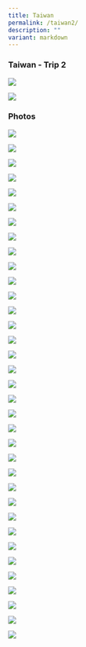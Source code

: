 ```yaml
---
title: Taiwan
permalink: /taiwan2/
description: ""
variant: markdown
---
```

### Taiwan - Trip 2

![](/images/YSS%20Exp/YSS_Goes_Global/ty12-yss.png)

![](/images/YSS%20Exp/YSS_Goes_Global/taiwan-2-poster.jpeg)

### Photos

![](/images/YSS%20Exp/YSS_Goes_Global/Taiwan2_8.JPG)

![](/images/YSS%20Exp/YSS_Goes_Global/Taiwan2_7.JPG)

![](/images/YSS%20Exp/YSS_Goes_Global/Taiwan2_6.JPG)

![](/images/YSS%20Exp/YSS_Goes_Global/Taiwan2_5.JPG)

![](/images/YSS%20Exp/YSS_Goes_Global/Taiwan2_4.JPG)

![](/images/YSS%20Exp/YSS_Goes_Global/Taiwan2_3.JPG)

![](/images/YSS%20Exp/YSS_Goes_Global/Taiwan2_2.JPG)

![](/images/YSS%20Exp/YSS_Goes_Global/Taiwan2_1.JPG)

![](/images/YSS%20Exp/YSS_Goes_Global/Taiwan2_9.JPG)

![](/images/YSS%20Exp/YSS_Goes_Global/Taiwan2_10.JPG)

![](/images/YSS%20Exp/YSS_Goes_Global/Taiwan2_11.JPG)

![](/images/YSS%20Exp/YSS_Goes_Global/Taiwan2_12.JPG)

![](/images/YSS%20Exp/YSS_Goes_Global/Taiwan2_13.JPG)

![](/images/YSS%20Exp/YSS_Goes_Global/Taiwan2_14.JPG)

![](/images/YSS%20Exp/YSS_Goes_Global/Taiwan2_15.JPG)

![](/images/YSS%20Exp/YSS_Goes_Global/Taiwan2_16.JPG)

![](/images/YSS%20Exp/YSS_Goes_Global/Taiwan2_17.JPG)

![](/images/YSS%20Exp/YSS_Goes_Global/Taiwan2_18.JPG)

![](/images/YSS%20Exp/YSS_Goes_Global/Taiwan2_19.JPG)

![](/images/YSS%20Exp/YSS_Goes_Global/Taiwan2_20.JPG)

![](/images/YSS%20Exp/YSS_Goes_Global/Taiwan2_21.JPG)

![](/images/YSS%20Exp/YSS_Goes_Global/Taiwan2_22.JPG)




![](/images/YSS%20Exp/YSS_Goes_Global/Taiwan2_27.JPG)

![](/images/YSS%20Exp/YSS_Goes_Global/Taiwan2_28.JPG)

![](/images/YSS%20Exp/YSS_Goes_Global/Taiwan2_29.JPG)

![](/images/YSS%20Exp/YSS_Goes_Global/Taiwan2_30.JPG)

![](/images/YSS%20Exp/YSS_Goes_Global/Taiwan2_31.JPG)

![](/images/YSS%20Exp/YSS_Goes_Global/Taiwan2_32.JPG)

![](/images/YSS%20Exp/YSS_Goes_Global/Taiwan2_33.JPG)

![](/images/YSS%20Exp/YSS_Goes_Global/Taiwan2_34.JPG)

![](/images/YSS%20Exp/YSS_Goes_Global/Taiwan2_35.JPG)

![](/images/YSS%20Exp/YSS_Goes_Global/Taiwan2_36.JPG)

![](/images/YSS%20Exp/YSS_Goes_Global/Taiwan2_37.JPG)

![](/images/YSS%20Exp/YSS_Goes_Global/Taiwan2_38.JPG)

![](/images/YSS%20Exp/YSS_Goes_Global/Taiwan2_39.JPG)